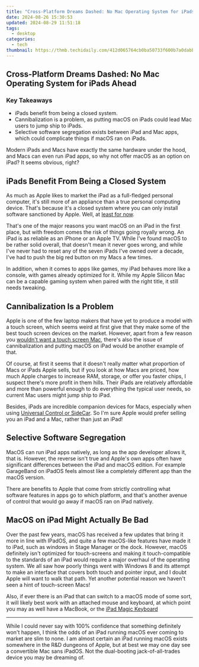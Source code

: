 ```yaml
---
title: "Cross-Platform Dreams Dashed: No Mac Operating System for iPads Ahead"
date: 2024-08-26 15:30:53
updated: 2024-08-29 11:51:18
tags:
  - desktop
categories:
  - tech
thumbnail: https://thmb.techidaily.com/412d065764cb0ba50733f600b7a0dabb6c2d4fd117a0cc25cd8642bbb251c9cc.png
---
```


## Cross-Platform Dreams Dashed: No Mac Operating System for iPads Ahead

### Key Takeaways

* iPads benefit from being a closed system.
* Cannibalization is a problem, as putting macOS on iPads could lead Mac users to jump ship to iPads.
* Selective software segregation exists between iPad and Mac apps, which could complicate things if macOS ran on iPads.

 Modern iPads and Macs have exactly the same hardware under the hood, and Macs can even run iPad apps, so why not offer macOS as an option on iPad? It seems obvious, right?

##  iPads Benefit From Being a Closed System

 As much as Apple likes to market the iPad as a full-fledged personal computer, it's still more of an appliance than a true personal computing device. That's because it's a closed system where you can only install software sanctioned by Apple. Well, at [least for now](https://iphone-unlock.techidaily.com/in-2024-how-to-access-your-apple-iphone-15-when-you-forget-the-passcode-drfone-by-drfone-ios/).

 That's one of the major reasons you want macOS on an iPad in the first place, but with freedom comes the risk of things going royally wrong. An iPad is as reliable as an iPhone or an Apple TV. While I've found macOS to be rather solid overall, that doesn't mean it never goes wrong, and while I've never had to reset any of the seven iPads I've owned over a decade, I've had to push the big red button on my Macs a few times.

 In addition, when it comes to apps like games, my iPad behaves more like a console, with games already optimized for it. While my Apple Silicon Mac can be a capable gaming system when paired with the right title, it still needs tweaking.

##  Cannibalization Is a Problem

 Apple is one of the few laptop makers that have yet to produce a model with a touch screen, which seems weird at first give that they make some of the best touch screen devices on the market. However, apart from a few reason you [wouldn't want a touch screen Mac](https://facebook-videos.techidaily.com/faceless-watchers-of-fb-flashbacks/), there's also the issue of cannibalization and putting macOS on iPad would be another example of that.

 Of course, at first it seems that it doesn't really matter what proportion of Macs or iPads Apple sells, but if you look at how Macs are priced, how much Apple charges to increase RAM, storage, or offer you faster chips, I suspect there's more profit in them hills. Their iPads are relatively affordable and more than powerful enough to do everything the typical user needs, so current Mac users might jump ship to iPad.

 Besides, iPads are incredible companion devices for Macs, especially when using [Universal Control or SideCar](https://hardware-updates.techidaily.com/get-your-logitech-hd-webcam-c270-driver-for-latest-windows-versions/). So I'm sure Apple would prefer selling you an iPad and a Mac, rather than just an iPad!

##  Selective Software Segregation

 MacOS can run iPad apps natively, as long as the app developer allows it, that is. However, the reverse isn't true and Apple's own apps often have significant differences between the iPad and macOS edition. For example GarageBand on iPadOS feels almost like a completely different app than the macOS version.

 There are benefits to Apple that come from strictly controlling what software features in apps go to which platform, and that's another avenue of control that would go away if macOS ran on iPad natively.

##  MacOS on iPad Might Actually Be Bad

 Over the past few years, macOS has received a few updates that bring it more in line with IPadOS, and quite a few macOS-like features have made it to iPad, such as windows in Stage Manager or the dock. However, macOS definitely isn't optimized for touch-screens and making it touch-compatible to the standards of an iPad would require a major overhaul of the operating system. We all saw how poorly things went with Windows 8 and its attempt to make an interface that covers both touch and pointer input, and I doubt Apple will want to walk that path. Yet another potential reason we haven't seen a hint of touch-screen Macs!

 Also, if ever there is an iPad that can switch to a macOS mode of some sort, it will likely best work with an attached mouse and keyboard, at which point you may as well have a MacBook, or the [iPad Magic Keyboard](https://www.amazon.com/Apple-Magic-Keyboard-iPad-Pro-12-9-inch/dp/B09322LR1R/?tag=hotoge-20&ascsubtag=UUhtgUeUpU2002608&asc%5Frefurl=https%3A%2F%2Fwww.howtogeek.com%2Fits-time-to-give-up-hope-of-ever-seeing-macos-on-the-ipad%2F&asc%5Fcampaign=Evergreen) 

---

 While I could never say with 100% confidence that something definitely won't happen, I think the odds of an iPad running macOS ever coming to market are slim to none. I am almost certain an iPad running macOS exists somewhere in the R&D dungeons of Apple, but at best we may one day see a convertible Mac sans iPadOS. Not the dual-booting jack-of-all-trades device you may be dreaming of.

<ins class="adsbygoogle"
     style="display:block"
     data-ad-format="autorelaxed"
     data-ad-client="ca-pub-7571918770474297"
     data-ad-slot="1223367746"></ins>



<ins class="adsbygoogle"
     style="display:block"
     data-ad-client="ca-pub-7571918770474297"
     data-ad-slot="8358498916"
     data-ad-format="auto"
     data-full-width-responsive="true"></ins>
